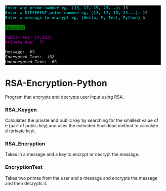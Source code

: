 ![example image](example.PNG)

# RSA-Encryption-Python
Program that encrypts and decrypts user input using RSA.

### RSA_Keygen
Calculates the private and public key by searching for the smallest value of e (part of public key) and uses the extended Euclidean method to calculate d (private key).

### RSA_Encryption
Takes in a message and a key to encrypt or decrypt the message.

### EncryptionTest
Takes two primes from the user and a message and encrypts the message and then decrypts it.
